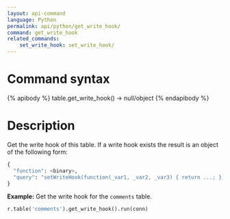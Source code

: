 ```yaml
---
layout: api-command
language: Python
permalink: api/python/get_write_hook/
command: get_write_hook
related_commands:
    set_write_hook: set_write_hook/
---
```


# Command syntax #

{% apibody %}
table.get_write_hook() &rarr; null/object
{% endapibody %}

# Description #

Get the write hook of this table. If a write hook exists the result is an object of the following form:

```py
{
  "function": <binary>,
  "query": "setWriteHook(function(_var1, _var2, _var3) { return ...; })",
}
```

__Example:__ Get the write hook for the `comments` table.

```py
r.table('comments').get_write_hook().run(conn)
```
